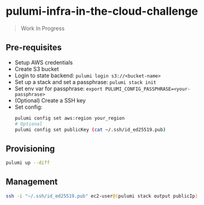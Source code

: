 # pulumi-infra-in-the-cloud-challenge
> Work In Progress

## Pre-requisites

- Setup AWS credentials
- Create S3 bucket
- Login to state backend: `pulumi login s3://<bucket-name>`
- Set up a stack and set a passphrase: `pulumi stack init`
- Set env var for passphrase: `export PULUMI_CONFIG_PASSPHRASE=<your-passphrase>`
- (Optional) Create a SSH key
- Set config:
  ``` bash
  pulumi config set aws:region your_region
  # Optional
  pulumi config set publicKey (cat ~/.ssh/id_ed25519.pub)
  ```

## Provisioning

``` bash
pulumi up --diff
```

## Management

``` bash
ssh -i "~/.ssh/id_ed25519.pub" ec2-user@(pulumi stack output publicIp)
```
